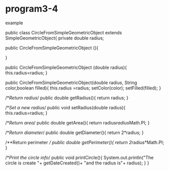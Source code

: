# program3-4
example

public class CircleFromSimpleGeometricObject
    extends SimpleGeometricObject{
   private double radius;

public CircleFromSimpleGeometricObject (){

}

public CircleFromSimpleGeometricObject (double radius){
	this.radius=radius;
}

public CircleFromSimpleGeometricObject(double radius,
 		String color,boolean filled){
	this.radius =radius;
	setColor(color);
	setFilled(filled);
}

/**Return radius*/
public double getRadius(){
	return radius;
}

/**Set a new radius*/
public void setRadius(double radius){
	this.radius=radius;
}

/**Return area*/
public double getArea(){
	return radius*radius*Math.PI;
}

/**Return diameter*/
public double getDiameter(){
	return 2*radius;
}

/**Return perimeter */
public double getPerimeter(){
	return 2*radius*Math.PI;
}

/**Print the circle info*/
public void printCircle(){
	System.out.println("The circle is create "+ getDateCreated()+
			"and the radius is"+ radius);
}
}
